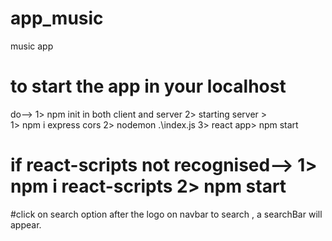 # app_music
music app
# to start the app in your localhost
do-->
1> npm init in both client and server
2> starting server >  
    1> npm i express cors
    2> nodemon .\index.js
3> react app> npm start 
# if react-scripts not recognised--> 1> npm i react-scripts  2> npm start
                                    
#click on search option after the logo on navbar to search , a searchBar will appear.

